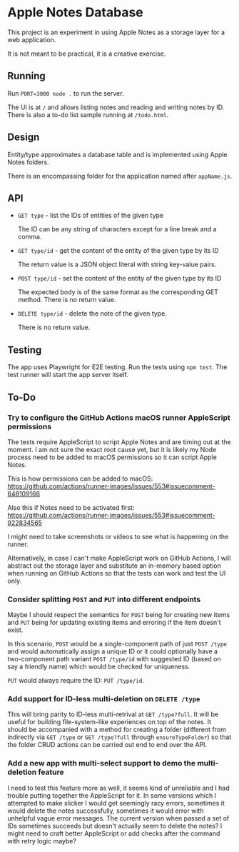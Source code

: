 # Apple Notes Database

This project is an experiment in using Apple Notes as a storage layer for a web
application.

It is not meant to be practical, it is a creative exercise.

## Running

Run `PORT=3000 node .` to run the server.

The UI is at `/` and allows listing notes and reading and writing notes by ID.
There is also a to-do list sample running at `/todo.html`.

## Design

Entity/type approximates a database table and is implemented using Apple Notes
folders.

There is an encompassing folder for the application named after `appName.js`.

## API

- `GET type` - list the IDs of entities of the given type

  The ID can be any string of characters except for a line break and a comma.

- `GET type/id` - get the content of the entity of the given type by its ID

  The return value is a JSON object literal with string key-value pairs.

- `POST type/id` - set the content of the entity of the given type by its ID

  The expected body is of the same format as the corresponding GET method.
  There is no return value.

- `DELETE type/id` - delete the note of the given type.

  There is no return value.

## Testing

The app uses Playwright for E2E testing.
Run the tests using `npm test`.
The test runner will start the app server itself.

## To-Do

### Try to configure the GitHub Actions macOS runner AppleScript permissions

The tests require AppleScript to script Apple Notes and are timing out at the
moment.
I am not sure the exact root cause yet, but it is likely my Node process need to
be added to macOS permissions so it can script Apple Notes.

This is how permissions can be added to macOS:
https://github.com/actions/runner-images/issues/553#issuecomment-648109166

Also this if Notes need to be activated first:
https://github.com/actions/runner-images/issues/553#issuecomment-922834565

I might need to take screenshots or videos to see what is happening on the
runner.

Alternatively, in case I can't make AppleScript work on GitHub Actions,
I will abstract out the storage layer and substitute an in-memory based option
when running on GitHub Actions so that the tests can work and test the UI only.

### Consider splitting `POST` and `PUT` into different endpoints

Maybe I should respect the semantics for `POST` being for creating new items and
`PUT` being for updating existing items and erroring if the item doesn't exist.

In this scenario, `POST` would be a single-component path of just `POST /type`
and would automatically assign a unique ID or it could optionally have a
two-component path variant `POST /type/id` with suggested ID (based on say a
friendly name) which would be checked for uniqueness.

`PUT` would always require the ID: `PUT /type/id`.

### Add support for ID-less multi-deletion on `DELETE /type`

This will bring parity to ID-less multi-retrival at `GET /type?full`.
It will be useful for building file-system-like experiences on top of the notes.
It should be accompanied with a method for creating a folder (different from
indirectly via `GET /type` or `GET /type?full` through `ensureTypeFolder`) so
that the folder CRUD actions can be carried out end to end over the API.

### Add a new app with multi-select support to demo the multi-deletion feature

I need to test this feature more as well, it seems kind of unreliable and I had
trouble putting together the AppleScript for it.
In some versions which I attempted to make slicker I would get seemingly racy
errors, sometimes it would delete the notes successfully, sometimes it would
error with unhelpful vague error messages.
The current version when passed a set of IDs sometimes succeeds but doesn't
actually seem to delete the notes?
I might need to craft better AppleScript or add checks after the command with
retry logic maybe?
